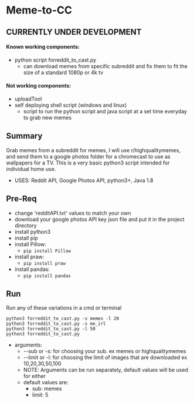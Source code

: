 # Meme-to-CC

## CURRENTLY UNDER DEVELOPMENT
#### Known working components:
   - python script forreddit_to_cast.py
      - can download memes from specific subreddit and fix them to fit the size of a standard 1080p or 4k tv
#### Not working components:
   - uploadTool
   - self deploying shell script (windows and linux)
      - script to run the python script and java script at a set time everyday to grab new memes

## Summary 
  Grab memes from a subreddit for memes, I will use r/highqualitymemes, and send them to a google photos folder for
  a chromecast to use as wallpapers for a TV. This is a very basic python3 script intended for individual home use. 
  - USES: Reddit API, Google Photos API, python3+, Java 1.8

## Pre-Req
  - change 'redditAPI.txt' values to match your own
  - download your google photos API key json file and put it in the project directory
  - install python3
  - install pip
  - install Pillow:
    - `pip install Pillow`
  - install praw:
    - `pip install praw`
  - install pandas:
    - `pip install pandas`

## Run
Run any of these variations in a cmd or terminal 
```
python3 forreddit_to_cast.py -s memes -l 20
python3 forreddit_to_cast.py -s me_irl
python3 forreddit_to_cast.py -l 50
python3 forreddit_to_cast.py
```
  - arguments: 
    - --sub or -s: for choosing your sub. ex memes or highqualitymemes
    - --limit or -l: for choosing the limit of images that are downloaded ex 10,20,30,50,100
    - NOTE: Arguments can be run separately, default values will be used for either 
    - default values are:
        - sub: memes
        - limit: 5
